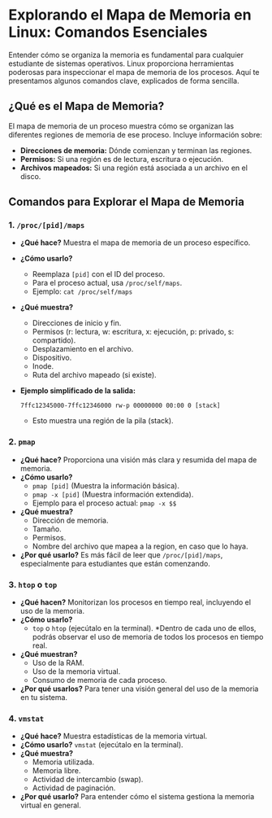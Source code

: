 # Explorando el Mapa de Memoria en Linux: Comandos Esenciales

Entender cómo se organiza la memoria es fundamental para cualquier estudiante de sistemas operativos. Linux proporciona herramientas poderosas para inspeccionar el mapa de memoria de los procesos. Aquí te presentamos algunos comandos clave, explicados de forma sencilla.

## ¿Qué es el Mapa de Memoria?

El mapa de memoria de un proceso muestra cómo se organizan las diferentes regiones de memoria de ese proceso. Incluye información sobre:

* **Direcciones de memoria:** Dónde comienzan y terminan las regiones.
* **Permisos:** Si una región es de lectura, escritura o ejecución.
* **Archivos mapeados:** Si una región está asociada a un archivo en el disco.

## Comandos para Explorar el Mapa de Memoria

### 1. `/proc/[pid]/maps`

* **¿Qué hace?** Muestra el mapa de memoria de un proceso específico.
* **¿Cómo usarlo?**
    * Reemplaza `[pid]` con el ID del proceso.
    * Para el proceso actual, usa `/proc/self/maps`.
    * Ejemplo: `cat /proc/self/maps`
* **¿Qué muestra?**
    * Direcciones de inicio y fin.
    * Permisos (r: lectura, w: escritura, x: ejecución, p: privado, s: compartido).
    * Desplazamiento en el archivo.
    * Dispositivo.
    * Inode.
    * Ruta del archivo mapeado (si existe).
* **Ejemplo simplificado de la salida:**

    ```
    7ffc12345000-7ffc12346000 rw-p 00000000 00:00 0 [stack]
    ```

    * Esto muestra una región de la pila (stack).

### 2. `pmap`

* **¿Qué hace?** Proporciona una visión más clara y resumida del mapa de memoria.
* **¿Cómo usarlo?**
    * `pmap [pid]` (Muestra la información básica).
    * `pmap -x [pid]` (Muestra información extendida).
    * Ejemplo para el proceso actual: `pmap -x $$`
* **¿Qué muestra?**
    * Dirección de memoria.
    * Tamaño.
    * Permisos.
    * Nombre del archivo que mapea a la region, en caso que lo haya.
* **¿Por qué usarlo?** Es más fácil de leer que `/proc/[pid]/maps`, especialmente para estudiantes que están comenzando.

### 3. `htop` o `top`

* **¿Qué hacen?** Monitorizan los procesos en tiempo real, incluyendo el uso de la memoria.
* **¿Cómo usarlo?**
    * `top` o `htop` (ejecútalo en la terminal).
    *Dentro de cada uno de ellos, podrás observar el uso de memoria de todos los procesos en tiempo real.
* **¿Qué muestran?**
    * Uso de la RAM.
    * Uso de la memoria virtual.
    * Consumo de memoria de cada proceso.
* **¿Por qué usarlos?** Para tener una visión general del uso de la memoria en tu sistema.

### 4. `vmstat`

* **¿Qué hace?** Muestra estadísticas de la memoria virtual.
* **¿Cómo usarlo?** `vmstat` (ejecútalo en la terminal).
* **¿Qué muestra?**
    * Memoria utilizada.
    * Memoria libre.
    * Actividad de intercambio (swap).
    * Actividad de paginación.
* **¿Por qué usarlo?** Para entender cómo el sistema gestiona la memoria virtual en general.


